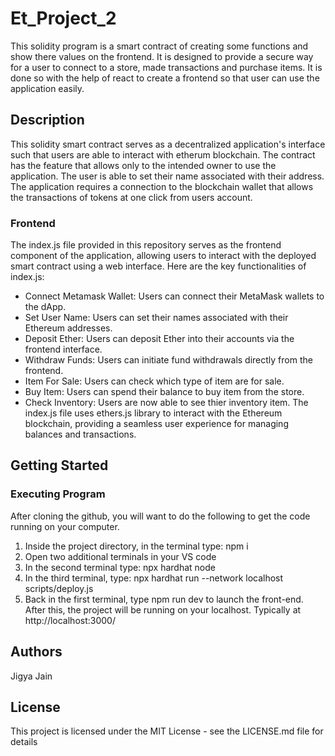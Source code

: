 # Et_Project_2
This solidity program is a smart contract of creating some functions and show there values on the frontend. It is designed to provide a secure way for a user to connect to a store, made transactions and purchase items. It is done so with the help of react to create a frontend so that user can use the application easily.

## Description
This solidity smart contract serves as a decentralized application's interface such that users are able to interact with etherum blockchain. The contract has the feature that allows only to the intended owner to use the application. The user is able to set their name associated with their address.
The application requires a connection to the blockchain wallet that allows the transactions of tokens at one click from users account.

### Frontend
The index.js file provided in this repository serves as the frontend component of the application, allowing users to interact with the deployed smart contract using a web interface. Here are the key functionalities of index.js:

* Connect Metamask Wallet: Users can connect their MetaMask wallets to the dApp.
* Set User Name: Users can set their names associated with their Ethereum addresses.
* Deposit Ether: Users can deposit Ether into their accounts via the frontend interface.
* Withdraw Funds: Users can initiate fund withdrawals directly from the frontend.
* Item For Sale: Users can check which type of item are for sale.
* Buy Item: Users can spend their balance to buy item from the store.
* Check Inventory: Users are now able to see thier inventory item.
The index.js file uses ethers.js library to interact with the Ethereum blockchain, providing a seamless user experience for managing balances and transactions.

## Getting Started
### Executing Program
After cloning the github, you will want to do the following to get the code running on your computer.

1. Inside the project directory, in the terminal type: npm i
2. Open two additional terminals in your VS code
3. In the second terminal type: npx hardhat node
4. In the third terminal, type: npx hardhat run --network localhost scripts/deploy.js
5. Back in the first terminal, type npm run dev to launch the front-end.
After this, the project will be running on your localhost. Typically at http://localhost:3000/

## Authors

Jigya Jain

## License

This project is licensed under the MIT License - see the LICENSE.md file for details
